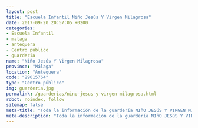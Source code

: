 ```yaml
---
layout: post
title: "Escuela Infantil Niño Jesús Y Virgen Milagrosa"
date: 2017-09-20 20:57:05 +0200
categories:
- Escuela Infantil
- malaga
- antequera
- Centro público
- guarderia
name: "Niño Jesús Y Virgen Milagrosa"
province: "Málaga"
location: "Antequera"
code: "29015764"
type: "Centro público"
img: guarderia.jpg
permalink: /guarderias/nino-jesus-y-virgen-milagrosa.html
robot: noindex, follow
sitemap: false
meta-title: "Toda la información de la guardería NIñO JESúS Y VIRGEN MILAGROSA"
meta-description: "Toda la información de la guardería NIñO JESúS Y VIRGEN MILAGROSA"
---
```

